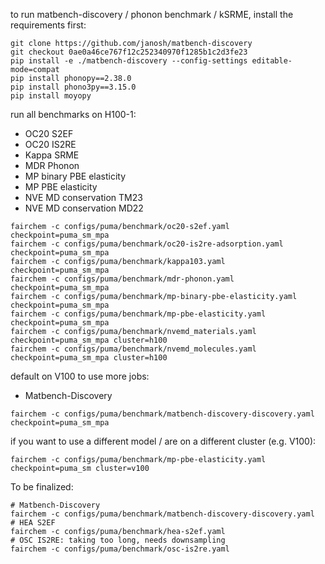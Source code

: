 to run matbench-discovery / phonon benchmark / kSRME, install the requirements first:

```
git clone https://github.com/janosh/matbench-discovery
git checkout 0ae0a46ce767f12c252340970f1285b1c2d3fe23
pip install -e ./matbench-discovery --config-settings editable-mode=compat
pip install phonopy==2.38.0
pip install phono3py==3.15.0
pip install moyopy
```

run all benchmarks on H100-1:

- OC20 S2EF
- OC20 IS2RE
- Kappa SRME
- MDR Phonon
- MP binary PBE elasticity
- MP PBE elasticity
- NVE MD conservation TM23
- NVE MD conservation MD22

```
fairchem -c configs/puma/benchmark/oc20-s2ef.yaml checkpoint=puma_sm_mpa
fairchem -c configs/puma/benchmark/oc20-is2re-adsorption.yaml checkpoint=puma_sm_mpa
fairchem -c configs/puma/benchmark/kappa103.yaml checkpoint=puma_sm_mpa
fairchem -c configs/puma/benchmark/mdr-phonon.yaml checkpoint=puma_sm_mpa
fairchem -c configs/puma/benchmark/mp-binary-pbe-elasticity.yaml checkpoint=puma_sm_mpa
fairchem -c configs/puma/benchmark/mp-pbe-elasticity.yaml checkpoint=puma_sm_mpa
fairchem -c configs/puma/benchmark/nvemd_materials.yaml checkpoint=puma_sm_mpa cluster=h100
fairchem -c configs/puma/benchmark/nvemd_molecules.yaml checkpoint=puma_sm_mpa cluster=h100
```

default on V100 to use more jobs:

- Matbench-Discovery

```
fairchem -c configs/puma/benchmark/matbench-discovery-discovery.yaml checkpoint=puma_sm_mpa
```

if you want to use a different model / are on a different cluster (e.g. V100):

```
fairchem -c configs/puma/benchmark/mp-pbe-elasticity.yaml checkpoint=puma_sm cluster=v100
```

To be finalized:

```
# Matbench-Discovery
fairchem -c configs/puma/benchmark/matbench-discovery-discovery.yaml
# HEA S2EF
fairchem -c configs/puma/benchmark/hea-s2ef.yaml
# OSC IS2RE: taking too long, needs downsampling
fairchem -c configs/puma/benchmark/osc-is2re.yaml
```
